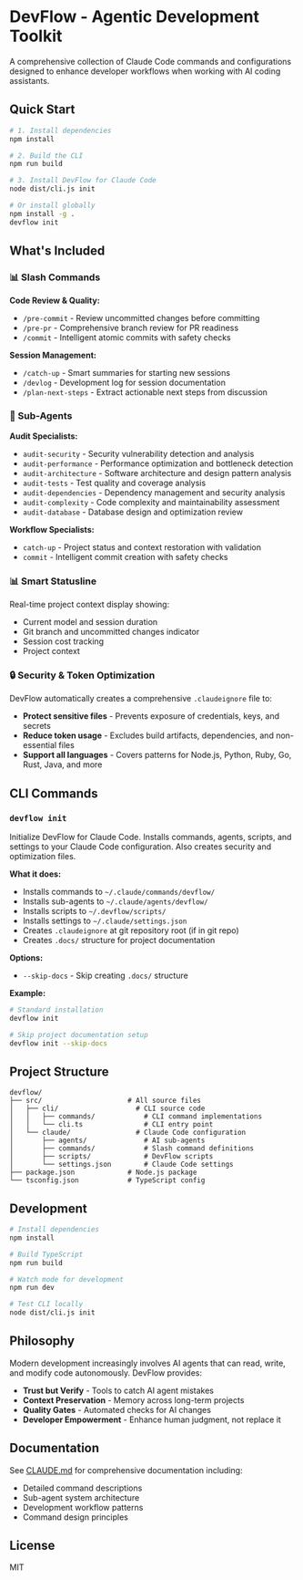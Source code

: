 # DevFlow - Agentic Development Toolkit

A comprehensive collection of Claude Code commands and configurations designed to enhance developer workflows when working with AI coding assistants.

## Quick Start

```bash
# 1. Install dependencies
npm install

# 2. Build the CLI
npm run build

# 3. Install DevFlow for Claude Code
node dist/cli.js init

# Or install globally
npm install -g .
devflow init
```

## What's Included

### 📊 Slash Commands

**Code Review & Quality:**
- `/pre-commit` - Review uncommitted changes before committing
- `/pre-pr` - Comprehensive branch review for PR readiness
- `/commit` - Intelligent atomic commits with safety checks

**Session Management:**
- `/catch-up` - Smart summaries for starting new sessions
- `/devlog` - Development log for session documentation
- `/plan-next-steps` - Extract actionable next steps from discussion

### 🤖 Sub-Agents

**Audit Specialists:**
- `audit-security` - Security vulnerability detection and analysis
- `audit-performance` - Performance optimization and bottleneck detection
- `audit-architecture` - Software architecture and design pattern analysis
- `audit-tests` - Test quality and coverage analysis
- `audit-dependencies` - Dependency management and security analysis
- `audit-complexity` - Code complexity and maintainability assessment
- `audit-database` - Database design and optimization review

**Workflow Specialists:**
- `catch-up` - Project status and context restoration with validation
- `commit` - Intelligent commit creation with safety checks

### 📊 Smart Statusline
Real-time project context display showing:
- Current model and session duration
- Git branch and uncommitted changes indicator
- Session cost tracking
- Project context

### 🔒 Security & Token Optimization
DevFlow automatically creates a comprehensive `.claudeignore` file to:
- **Protect sensitive files** - Prevents exposure of credentials, keys, and secrets
- **Reduce token usage** - Excludes build artifacts, dependencies, and non-essential files
- **Support all languages** - Covers patterns for Node.js, Python, Ruby, Go, Rust, Java, and more

## CLI Commands

### `devflow init`
Initialize DevFlow for Claude Code. Installs commands, agents, scripts, and settings to your Claude Code configuration. Also creates security and optimization files.

**What it does:**
- Installs commands to `~/.claude/commands/devflow/`
- Installs sub-agents to `~/.claude/agents/devflow/`
- Installs scripts to `~/.devflow/scripts/`
- Installs settings to `~/.claude/settings.json`
- Creates `.claudeignore` at git repository root (if in git repo)
- Creates `.docs/` structure for project documentation

**Options:**
- `--skip-docs` - Skip creating `.docs/` structure

**Example:**
```bash
# Standard installation
devflow init

# Skip project documentation setup
devflow init --skip-docs
```

## Project Structure

```
devflow/
├── src/                     # All source files
│   ├── cli/                   # CLI source code
│   │   ├── commands/            # CLI command implementations
│   │   └── cli.ts               # CLI entry point
│   └── claude/                # Claude Code configuration
│       ├── agents/              # AI sub-agents
│       ├── commands/            # Slash command definitions
│       ├── scripts/             # DevFlow scripts
│       └── settings.json        # Claude Code settings
├── package.json             # Node.js package
└── tsconfig.json            # TypeScript config
```

## Development

```bash
# Install dependencies
npm install

# Build TypeScript
npm run build

# Watch mode for development
npm run dev

# Test CLI locally
node dist/cli.js init
```

## Philosophy

Modern development increasingly involves AI agents that can read, write, and modify code autonomously. DevFlow provides:

- **Trust but Verify** - Tools to catch AI agent mistakes
- **Context Preservation** - Memory across long-term projects
- **Quality Gates** - Automated checks for AI changes
- **Developer Empowerment** - Enhance human judgment, not replace it

## Documentation

See [CLAUDE.md](./CLAUDE.md) for comprehensive documentation including:
- Detailed command descriptions
- Sub-agent system architecture
- Development workflow patterns
- Command design principles

## License

MIT